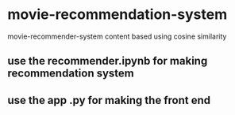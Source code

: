 # movie-recommendation-system
movie-recommender-system content based using cosine similarity



## use the recommender.ipynb for making recommendation system

## use the app .py for making the front end
